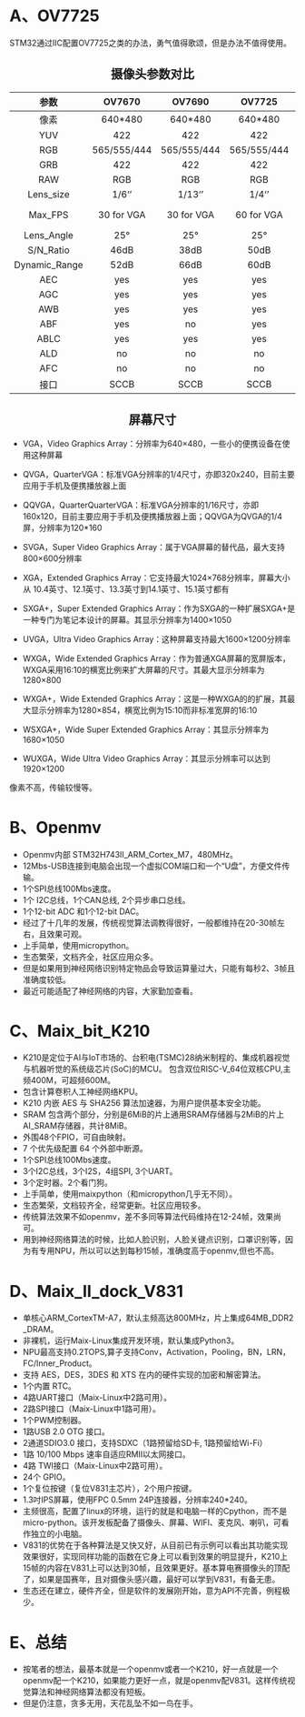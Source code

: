 # A、OV7725
 STM32通过IIC配置OV7725之类的办法，勇气值得歌颂，但是办法不值得使用。

## <center> 摄像头参数对比 
| 参数	       | OV7670 	   | OV7690    	| OV7725	| OV5640	| OV7620 |
| :--:        | :--------: | :--------: | :-----: | :-----: | :----: |
| 像素        | 640*480    | 640*480    | 640*480 | 2592*1944 | 640*480 |
| YUV         | 422        | 422        | 422 | 422/420 | 422 |
| RGB         |565/555/444 |565/555/444	| 565/555/444	| 565/555/444	|  | 
| GRB         | 422        | 422	       | 422 | 422 | 422 |
| RAW         | RGB        | RGB        | RGB | RGB | RGB |
| Lens_size   | 1/6‘’      | 1/13‘’     | 1/4‘’ | 1/4‘’ | 1/3‘’ |
| Max_FPS     | 30 for VGA | 30 for VGA | 60 for VGA | 90 for VGA(640*480) | 60 for QVGA   |
|Lens_Angle   | 25°        | 25°        | 25° | 24° | unknown |
| S/N_Ratio   | 46dB       | 38dB       | 50dB | 36dB | 48dB |
|Dynamic_Range| 52dB       | 66dB       | 60dB | 68dB | 72dB |
| AEC         | yes        | yes        | yes | yes | yes | 
| AGC         | yes        | yes        | yes | yes	| yes  | 
| AWB         | yes        | yes        | yes | yes | yes | 
| ABF         | yes        | no         | yes | yes | unknown | 
| ABLC        | yes        | yes        | yes | yes | unknown | 
| ALD         | no         | no         | no | yes | nknown | 
| AFC         | no         | no         | no | yes | unknown | 
| 接口        | SCCB       | SCCB       | SCCB | SCCB/DVP | SCCB | 

## <center> 屏幕尺寸
- VGA，Video Graphics Array：分辨率为640×480，一些小的便携设备在使用这种屏幕
- QVGA，QuarterVGA：标准VGA分辨率的1/4尺寸，亦即320x240，目前主要应用于手机及便携播放器上面

- QQVGA，QuarterQuarterVGA：标准VGA分辨率的1/16尺寸，亦即160x120，目前主要应用于手机及便携播放器上面；QQVGA为QVGA的1/4屏，分辨率为120*160

- SVGA，Super Video Graphics Array：属于VGA屏幕的替代品，最大支持800×600分辨率

- XGA，Extended Graphics Array：它支持最大1024×768分辨率，屏幕大小从 10.4英寸、12.1英寸、13.3英寸到14.1英寸、15.1英寸都有

- SXGA+，Super Extended Graphics Array：作为SXGA的一种扩展SXGA+是一种专门为笔记本设计的屏幕。其显示分辨率为1400×1050

- UVGA，Ultra Video Graphics Array：这种屏幕支持最大1600×1200分辨率

- WXGA，Wide Extended Graphics Array：作为普通XGA屏幕的宽屏版本，WXGA采用16:10的横宽比例来扩大屏幕的尺寸。其最大显示分辨率为1280×800

- WXGA+，Wide Extended Graphics Array：这是一种WXGA的的扩展，其最大显示分辨率为1280×854，横宽比例为15:10而非标准宽屏的16:10

- WSXGA+，Wide Super Extended Graphics Array：其显示分辨率为1680×1050

- WUXGA，Wide Ultra Video Graphics Array：其显示分辨率可以达到1920×1200

 像素不高，传输较慢等。
# B、Openmv
- Openmv内部 STM32H743II_ARM_Cortex_M7，480MHz。
- 12Mbs-USB连接到电脑会出现一个虚拟COM端口和一个“U盘”，方便文件传输。
- 1个SPI总线100Mbs速度。
- 1个 I2C总线，1个CAN总线, 2个异步串口总线。
- 1个12-bit ADC 和1个12-bit DAC。
- 经过了十几年的发展，传统视觉算法调教得很好，一般都维持在20-30帧左右，且效果可观。
- 上手简单，使用micropython。
- 生态繁荣，文档齐全，社区应用众多。
- 但是如果用到神经网络识别特定物品会导致运算量过大，只能有每秒2、3帧且准确度较低。
- 最近可能适配了神经网络的内容，大家勤加查看。
# C、Maix_bit_K210
- K210是定位于AI与IoT市场的、台积电(TSMC)28纳米制程的、集成机器视觉与机器听觉的系统级芯片(SoC)的MCU。
包含双位RISC-V_64位双核CPU,主频400M，可超频600M。
- 包含计算卷积人工神经网络KPU。
- K210 内嵌 AES 与 SHA256 算法加速器，为用户提供基本安全功能。
- SRAM 包含两个部分，分别是6MiB的片上通用SRAM存储器与2MiB的片上 AI_SRAM存储器，共计8MiB。
- 外围48个FPIO，可自由映射。
- 7 个优先级配置 64 个外部中断源。
- 1个SPI总线100Mbs速度。
- 3个I2C总线，3个I2S，4组SPI, 3个UART。
- 3个定时器。2个看门狗。
- 上手简单，使用maixpython（和micropython几乎无不同）。
- 生态繁荣，文档较齐全，经常更新。社区应用较多。
- 传统算法效果不如openmv，差不多同等算法代码维持在12-24帧，效果尚可。
- 用到神经网络算法的时候，比如人脸识别，人脸关键点识别，口罩识别等，因为有专用NPU，所以可以达到每秒15帧，准确度高于openmv,但也不高。
# D、Maix_II_dock_V831
- 单核心ARM_CortexTM-A7，默认主频高达800MHz，片上集成64MB_DDR2 _DRAM。
- 非裸机，运行Maix-Linux集成开发环境，默认集成Python3。
- NPU最高支持0.2TOPS,算子支持Conv，Activation，Pooling，BN，LRN，FC/Inner_Product。
- 支持 AES，DES，3DES 和 XTS 在内的硬件实现的加密和解密算法。
- 1个内置 RTC。
- 4路UART接口（Maix-Linux中2路可用）。
- 2路SPI接口（Maix-Linux中1路可用）。
- 1个PWM控制器。
- 1路USB 2.0 OTG 接口。
- 2通道SDIO3.0 接口，支持SDXC（1路预留给SD卡, 1路预留给Wi-Fi）
- 1路 10/100 Mbps 速率自适应RMII以太网接口。
- 4路 TWI接口（Maix-Linux中2路可用）。
- 24个 GPIO。
- 1个复位按键（复位V831主芯片），2个用户按键。
- 1.3吋IPS屏幕，使用FPC 0.5mm 24P连接器，分辨率240*240。
- 主频很高，配置了linux的环境，运行的就是和电脑一样的Cpython，而不是micro-python。该开发板配备了摄像头、屏幕、WIFI、麦克风、喇叭，可看作独立的小电脑。
- V831的优势在于各种算法是又快又好，从目前已有示例可以看出其功能实现效果很好，实现同样功能的函数在它身上可以看到效果的明显提升，K210上15帧的内容在V831上可以达到30帧，且效果更好。基本算电赛摄像头的顶配了，如果是国赛年，且对摄像头感兴趣，最好可以学到V831，有备无患。
- 生态还在建立，硬件齐全，但是软件的发展刚开始，意为API不完善，例程极少。
# E、总结
- 按笔者的想法，最基本就是一个openmv或者一个K210，好一点就是一个openmv配一个K210，如果能力更好一点，就是openmv配V831。这样传统视觉算法和神经网络算法都没有短板。
- 但是仍注意，贪多无用，天花乱坠不如一鸟在手。
